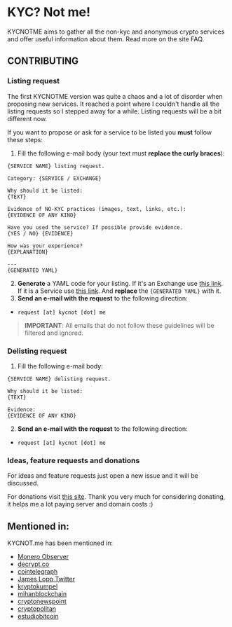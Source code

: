# KYC? Not me!

KYCNOTME aims to gather all the non-kyc and anonymous crypto services and offer useful information about them. Read more on the site FAQ.

## CONTRIBUTING

### Listing request

The first KYCNOTME version was quite a chaos and a lot of disorder when proposing new services. It reached a point where I couldn't handle all the listing requests so I stepped away for a while. Listing requests will be a bit different now.

If you want to propose or ask for a service to be listed you **must** follow these steps:

1. Fill the following e-mail body (your text must **replace the curly braces**):
```
{SERVICE NAME} listing request.

Category: {SERVICE / EXCHANGE}

Why should it be listed: 
{TEXT}

Evidence of NO-KYC practices (images, text, links, etc.):
{EVIDENCE OF ANY KIND}

Have you used the service? If possible provide evidence.
{YES / NO} {EVIDENCE}

How was your experience?
{EXPLANATION}

---
{GENERATED YAML}
```
2. **Generate** a YAML code for your listing. If it's an Exchange use [this link](https://kycnot.me/generate-new-exchange). If it is a Service use [this link](https://kycnot.me/generate-new-service). And **replace** the `{GENERATED YAML}` with it.
3. **Send an e-mail with the request** to the following direction:
- `request [at] kycnot [dot] me`

> **IMPORTANT**: All emails that do not follow these guidelines will be filtered and ignored.

### Delisting request

1. Fill the following e-mail body:

```
{SERVICE NAME} delisting request.

Why should it be listed:
{TEXT}

Evidence:
{EVIDENCE OF ANY KIND}
```

2. **Send an e-mail with the request** to the following direction:
- `request [at] kycnot [dot] me`

### Ideas, feature requests and donations

For ideas and feature requests just open a new issue and it will be discussed.

For donations visit [this site](https://kycnot.me/about#support). Thank you very much for considering donating, it helps me a lot paying server and domain costs :)

## Mentioned in:

KYCNOT.me has been mentioned in:

- [Monero Observer](https://www.monero.observer/kycnotme-rewrite-online/)
- [decrypt.co](https://decrypt.co/32233/looking-for-bitcoin-with-no-kyc-this-new-site-has-you-covered)
- [cointelegraph](https://cointelegraph.com/news/website-compiles-list-of-kyc-free-exchanges-along-with-some-warnings)
- [James Lopp Twitter](https://nitter.net/lopp/status/1271417720018534400)
- [kryptokumpel](https://www.kryptokumpel.de/boerse/auf-der-suche-nach-boersen-ohne-kyc-neue-webseite-kyc-not-me-listet-verbleibende-boersen-ohne-know-your-customer-verfahren/)
- [mihanblockchain](https://mihanblockchain.com/kycnot-me-website-list-cryptocurrency-exchanges-without-kyc/)
- [cryptonewspoint](https://www.cryptonewspoint.com/new-website-kycnot-me-compiles-list-of-kyc-free-crypto-exchanges/)
- [cryptopolitan](https://www.cryptopolitan.com/list-of-kyc-free-crypto-exchanges/)
- [estudiobitcoin](https://estudiobitcoin.com/comprar-y-vender/)
